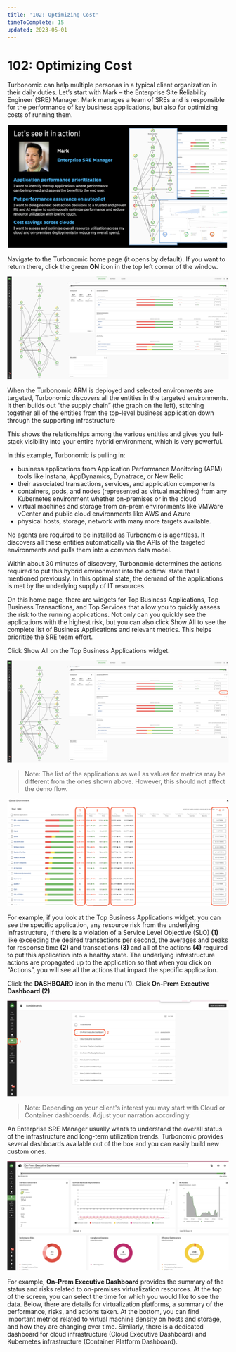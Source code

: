 ```yaml
---
title: '102: Optimizing Cost'
timeToComplete: 15
updated: 2023-05-01
---
```


# 102: Optimizing Cost

Turbonomic can help multiple personas in a typical client organization in their daily duties. Let’s start with Mark – the Enterprise Site Reliability Engineer (SRE) Manager. Mark manages a team of SREs and is responsible for the performance of key business applications, but also for optimizing costs of running them.

![](./images/102/mark.png)

Navigate to the Turbonomic home page (it opens by default). If you want to return there, click the green **ON** icon in the top left corner of the window.

![](./images/102/landing-page.png)

When the Turbonomic ARM is deployed and selected environments are targeted, Turbonomic discovers all the entities in the targeted environments. It then builds out “the supply chain” (the graph on the left), stitching together all of the entities from the top-level business application down through the supporting infrastructure

This shows the relationships among the various entities and gives you full-stack visibility into your entire hybrid environment, which is very powerful. 

In this example, Turbonomic is pulling in:

- business applications from Application Performance Monitoring (APM) tools like Instana, AppDynamics, Dynatrace, or New Relic
- their associated transactions, services, and application components
- containers, pods, and nodes (represented as virtual machines) from any Kubernetes environment whether on-premises or in the cloud
- virtual machines and storage from on-prem environments like VMWare vCenter and public cloud environments like AWS and Azure 
- physical hosts, storage, network with many more targets available.

No agents are required to be installed as Turbonomic is agentless. It discovers all these entities automatically via the APIs of the targeted environments and pulls them into a common data model.

Within about 30 minutes of discovery, Turbonomic determines the actions required to put this hybrid environment into the optimal state that I mentioned previously. In this optimal state, the demand of the applications is met by the underlying supply of IT resources.

On this home page, there are widgets for Top Business Applications, Top Business Transactions, and Top Services that allow you to quickly assess the risk to the running applications. Not only can you quickly see the applications with the highest risk, but you can also click Show All to see the complete list of Business Applications and relevant metrics. This helps prioritize the SRE team effort.

Click Show All on the Top Business Applications widget.

![](./images/102/landing-page-showall.png)

> Note: The list of the applications as well as values for metrics may be different from the ones shown above. However, this should not affect the demo flow.

![](./images/102/global-env.png)

For example, if you look at the Top Business Applications widget, you can see the specific application, any resource risk from the underlying infrastructure, if there is a violation of a Service Level Objective (SLO) **(1)** like exceeding the desired transactions per second, the averages and peaks for response time **(2)** and transactions **(3)** and all of the actions **(4)** required to put this application into a healthy state. The underlying infrastructure actions are propagated up to the application so that when you click on “Actions”, you will see all the actions that impact the specific application.

Click the **DASHBOARD** icon in the menu **(1)**. Click **On-Prem Executive Dashboard (2)**.

![](./images/102/dashboard.png)

> Note: Depending on your client's interest you may start with Cloud or Container dashboards. Adjust your narration accordingly.

An Enterprise SRE Manager usually wants to understand the overall status of the infrastructure and long-term utilization trends. Turbonomic provides several dashboards available out of the box and you can easily build new custom ones. 

![](./images/102/dashboard-onprem.png)

For example, **On-Prem Executive Dashboard** provides the summary of the status and risks related to on-premises virtualization resources. At the top of the screen, you can select the time for which you would like to see the data. Below, there are details for virtualization platforms, a summary of the performance, risks, and actions taken. At the bottom, you can find important metrics related to virtual machine density on hosts and storage, and how they are changing over time. Similarly, there is a dedicated dashboard for cloud infrastructure (Cloud Executive Dashboard) and Kubernetes infrastructure (Container Platform Dashboard).

